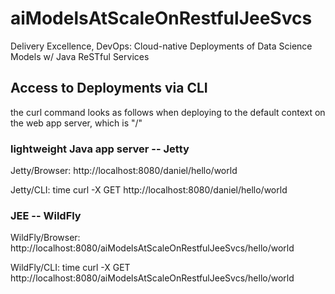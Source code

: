 # aiModelsAtScaleOnRestfulJeeSvcs
Delivery Excellence, DevOps: Cloud-native Deployments of Data Science Models w/ Java ReSTful Services

## Access to Deployments via CLI
the curl command looks as follows when deploying to the default 
context on the web app server, which is "/"

### lightweight Java app server -- Jetty
Jetty/Browser:
http://localhost:8080/daniel/hello/world

Jetty/CLI:
time curl -X GET http://localhost:8080/daniel/hello/world

### JEE -- WildFly
WildFly/Browser:
http://localhost:8080/aiModelsAtScaleOnRestfulJeeSvcs/hello/world

WildFly/CLI:
time curl -X GET http://localhost:8080/aiModelsAtScaleOnRestfulJeeSvcs/hello/world
